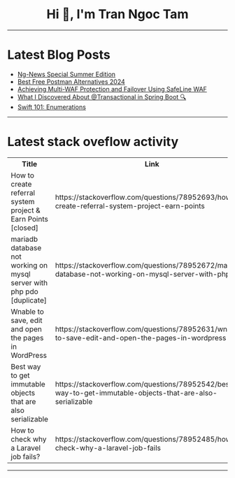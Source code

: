 <h1 align="center">Hi 👋, I'm Tran Ngoc Tam</h1>

---

# Latest Blog Posts 
<!-- BLOG-POST-LIST:START -->
- [Ng-News Special Summer Edition](https://dev.to/this-is-angular/ng-news-special-summer-edition-50e6)
- [Best Free Postman Alternatives 2024](https://dev.to/apilover/best-free-postman-alternatives-2024-59e5)
- [Achieving Multi-WAF Protection and Failover Using SafeLine WAF](https://dev.to/lulu_liu_c90f973e2f954d7f/achieving-multi-waf-protection-and-failover-using-safeline-waf-2a2g)
- [What I Discovered About @Transactional in Spring Boot 🔍](https://dev.to/priya01/what-i-discovered-about-transactional-in-spring-boot-1k9h)
- [Swift 101: Enumerations](https://dev.to/silviaespanagil/swift-101-enumerations-5h19)
<!-- BLOG-POST-LIST:END -->

---

# Latest stack oveflow activity
<table>
  <tr><th>Title</th><th>Link</th></tr>
  <!-- STACKOVERFLOW:START --><tr><td>How to create referral system project &amp; Earn Points [closed]</td><td>https://stackoverflow.com/questions/78952693/how-to-create-referral-system-project-earn-points</td></tr><tr><td>mariadb database not working on mysql server with php pdo [duplicate]</td><td>https://stackoverflow.com/questions/78952672/mariadb-database-not-working-on-mysql-server-with-php-pdo</td></tr><tr><td>Wnable to save, edit and open the pages in WordPress</td><td>https://stackoverflow.com/questions/78952631/wnable-to-save-edit-and-open-the-pages-in-wordpress</td></tr><tr><td>Best way to get immutable objects that are also serializable</td><td>https://stackoverflow.com/questions/78952542/best-way-to-get-immutable-objects-that-are-also-serializable</td></tr><tr><td>How to check why a Laravel job fails?</td><td>https://stackoverflow.com/questions/78952485/how-to-check-why-a-laravel-job-fails</td></tr><!-- STACKOVERFLOW:END -->
</table>

---


